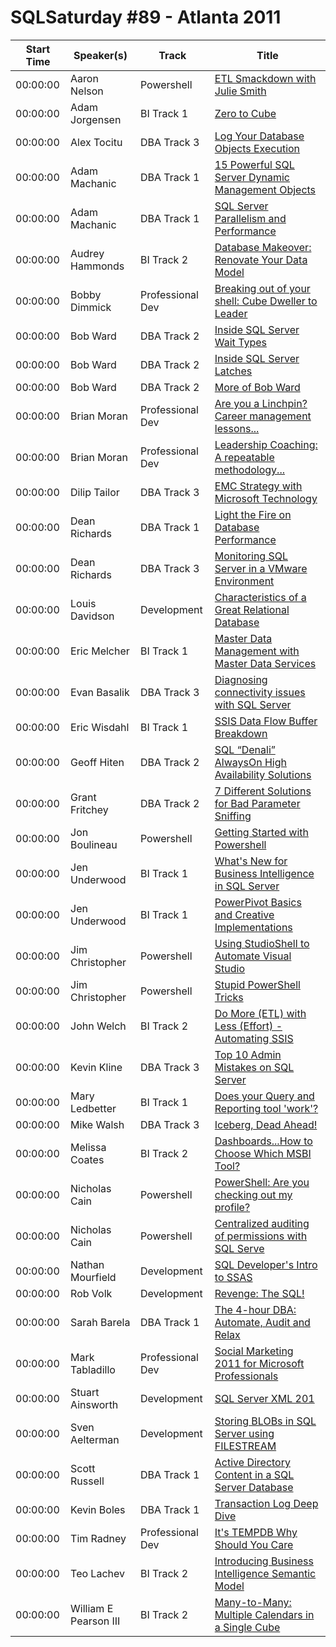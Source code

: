 # SQLSaturday #89 - Atlanta 2011
Start Time|Speaker(s)|Track|Title
---|---|---|---
00:00:00|Aaron Nelson|Powershell|[ETL Smackdown with Julie Smith](28384.md)
00:00:00|Adam Jorgensen|BI Track 1|[Zero to Cube](28452.md)
00:00:00|Alex Tocitu|DBA Track 3|[Log Your Database Objects Execution](28583.md)
00:00:00|Adam Machanic|DBA Track 1|[15 Powerful SQL Server Dynamic Management Objects](28635.md)
00:00:00|Adam Machanic|DBA Track 1|[SQL Server Parallelism and Performance](28636.md)
00:00:00|Audrey Hammonds|BI Track 2|[Database Makeover: Renovate Your Data Model](28890.md)
00:00:00|Bobby Dimmick|Professional Dev|[Breaking out of your shell: Cube Dweller to Leader](29115.md)
00:00:00|Bob Ward|DBA Track 2|[Inside SQL Server Wait Types](29128.md)
00:00:00|Bob Ward|DBA Track 2|[Inside SQL Server Latches](29129.md)
00:00:00|Bob Ward|DBA Track 2|[More of Bob Ward](29130.md)
00:00:00|Brian Moran|Professional Dev|[Are you a Linchpin? Career management lessons...](29269.md)
00:00:00|Brian Moran|Professional Dev|[Leadership Coaching: A repeatable methodology...](29270.md)
00:00:00|Dilip Tailor|DBA Track 3|[EMC Strategy with Microsoft Technology](29380.md)
00:00:00|Dean Richards|DBA Track 1|[Light the Fire on Database Performance](29866.md)
00:00:00|Dean Richards|DBA Track 3|[Monitoring SQL Server in a VMware Environment](29867.md)
00:00:00|Louis Davidson|Development|[Characteristics of a Great Relational Database](30018.md)
00:00:00|Eric Melcher|BI Track 1|[Master Data Management with Master Data Services](30061.md)
00:00:00|Evan Basalik|DBA Track 3|[Diagnosing connectivity issues with SQL Server](30112.md)
00:00:00|Eric Wisdahl|BI Track 1|[SSIS Data Flow Buffer Breakdown](30137.md)
00:00:00|Geoff Hiten|DBA Track 2|[SQL “Denali” AlwaysOn High Availability Solutions](30236.md)
00:00:00|Grant Fritchey|DBA Track 2|[7 Different Solutions for Bad Parameter Sniffing](30261.md)
00:00:00|Jon Boulineau|Powershell|[Getting Started with Powershell](30564.md)
00:00:00|Jen Underwood|BI Track 1|[What's New for Business Intelligence in SQL Server](30720.md)
00:00:00|Jen Underwood|BI Track 1|[PowerPivot Basics and Creative Implementations](30721.md)
00:00:00|Jim Christopher|Powershell|[Using StudioShell to Automate Visual Studio](30850.md)
00:00:00|Jim Christopher|Powershell|[Stupid PowerShell Tricks](30851.md)
00:00:00|John Welch|BI Track 2|[Do More (ETL) with Less (Effort) - Automating SSIS](30982.md)
00:00:00|Kevin Kline|DBA Track 3|[Top 10 Admin Mistakes on SQL Server](31311.md)
00:00:00|Mary Ledbetter|BI Track 1|[Does your Query and Reporting tool 'work'?](31599.md)
00:00:00|Mike Walsh|DBA Track 3|[Iceberg, Dead Ahead!](31879.md)
00:00:00|Melissa Coates|BI Track 2|[Dashboards...How to Choose Which MSBI Tool?](31932.md)
00:00:00|Nicholas Cain|Powershell|[PowerShell: Are you checking out my profile?](32069.md)
00:00:00|Nicholas Cain|Powershell|[Centralized auditing of permissions with SQL Serve](32070.md)
00:00:00|Nathan Mourfield|Development|[SQL Developer's Intro to SSAS](32088.md)
00:00:00|Rob Volk|Development|[Revenge: The SQL!](32588.md)
00:00:00|Sarah Barela|DBA Track 1|[The 4-hour DBA: Automate, Audit and Relax](32792.md)
00:00:00|Mark Tabladillo|Professional Dev|[Social Marketing 2011 for Microsoft Professionals](33106.md)
00:00:00|Stuart Ainsworth|Development|[SQL Server XML 201](33251.md)
00:00:00|Sven Aelterman|Development|[Storing BLOBs in SQL Server using FILESTREAM](33292.md)
00:00:00|Scott Russell|DBA Track 1|[Active Directory Content in a SQL Server Database](33310.md)
00:00:00|Kevin Boles|DBA Track 1|[Transaction Log Deep Dive](33410.md)
00:00:00|Tim Radney|Professional Dev|[It's TEMPDB Why Should You Care](33602.md)
00:00:00|Teo Lachev|BI Track 2|[Introducing Business Intelligence Semantic Model](33711.md)
00:00:00|William E Pearson III|BI Track 2|[Many-to-Many: Multiple Calendars in a Single Cube](34100.md)
